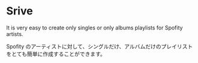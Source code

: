 # Srive
It is very easy to create only singles or only albums playlists for Spofity artists.

Spofity のアーティストに対して、シングルだけ、アルバムだけのプレイリストをとても簡単に作成することができます。
